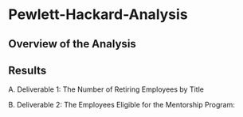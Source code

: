 # Pewlett-Hackard-Analysis
## Overview of the Analysis
## Results

A.  Deliverable 1:  The Number of Retiring Employees by Title






B.  Deliverable 2:  The Employees Eligible for the Mentorship Program:
